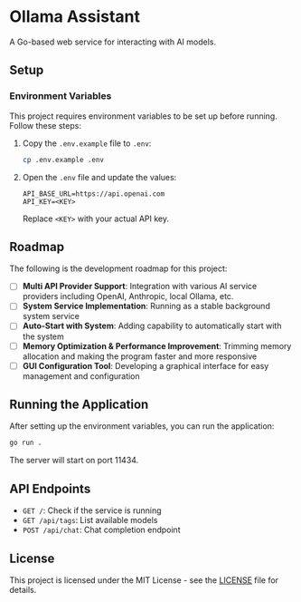 # Ollama Assistant

A Go-based web service for interacting with AI models.

## Setup

### Environment Variables

This project requires environment variables to be set up before running. Follow these steps:

1. Copy the `.env.example` file to `.env`:
   ```bash
   cp .env.example .env
   ```

2. Open the `.env` file and update the values:
   ```
   API_BASE_URL=https://api.openai.com
   API_KEY=<KEY>
   ```
   
   Replace `<KEY>` with your actual API key.

## Roadmap

The following is the development roadmap for this project:

- [ ] **Multi API Provider Support**: Integration with various AI service providers including OpenAI, Anthropic, local Ollama, etc.
- [ ] **System Service Implementation**: Running as a stable background system service
- [ ] **Auto-Start with System**: Adding capability to automatically start with the system
- [ ] **Memory Optimization & Performance Improvement**: Trimming memory allocation and making the program faster and more responsive
- [ ] **GUI Configuration Tool**: Developing a graphical interface for easy management and configuration

## Running the Application

After setting up the environment variables, you can run the application:

```bash
go run .
```

The server will start on port 11434.

## API Endpoints

- `GET /`: Check if the service is running
- `GET /api/tags`: List available models
- `POST /api/chat`: Chat completion endpoint

## License

This project is licensed under the MIT License - see the [LICENSE](LICENSE) file for details.